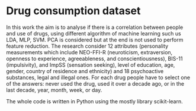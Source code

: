 # Drug consumption dataset
In this work the aim is to analyse if there is a correlation between people and use of drugs, using different algorithm of machine learning such us LDA, MLP, SVM. PCA is considered but at the end is not used to perform feature reduction.
The research consider 12 attributes (personality measurements which include NEO-FFI-R (neuroticism, extraversion, openness to experience, agreeableness, and conscientiousness), BIS-11 (impulsivity), and ImpSS (sensation seeking), level of education, age, gender, country of residence and ethnicity) and 18 psychoactive substances, legal and illegal ones. 
For each drug people have to select one of the answers: never used the drug, used it over a decade ago, or in the last decade, year, month, week, or day.

The whole code is written in Python using the mostly library scikit-learn.
